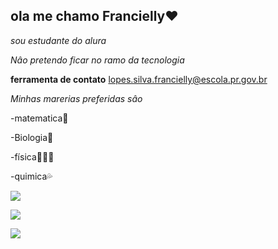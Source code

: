 ## ola me chamo Francielly♥️

*sou estudante do alura*

*Nâo pretendo ficar no ramo da tecnologia*

**ferramenta de contato** 
lopes.silva.francielly@escola.pr.gov.br

_Minhas marerias preferidas sâo_

-matematica💯

-Biologia🌺

-física🏃‍♀️‍➡️

-quimica💦

![](https://media1.tenor.com/m/6dOf85BKov0AAAAC/haikyuu-anime.gif)


![](https://media1.tenor.com/m/Qcjg7gRDYnkAAAAC/haikyuu.gif)


![](https://media1.tenor.com/m/lazWdimyxj8AAAAC/haikyuu-anime.gif)




